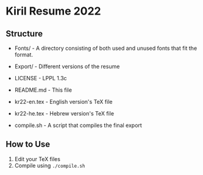 # Kiril Resume 2022

## Structure

 - Fonts/ - A directory consisting of both used and unused fonts that fit the format.
 - Export/ - Different versions of the resume
 
 - LICENSE - LPPL 1.3c
 - README.md - This file
 
 - kr22-en.tex - English version's TeX file
 - kr22-he.tex - Hebrew version's TeX file
 
- compile.sh - A script that compiles the final export
 
 ## How to Use
 
 1. Edit your TeX files
 2. Compile using `./compile.sh`
 
 
 
